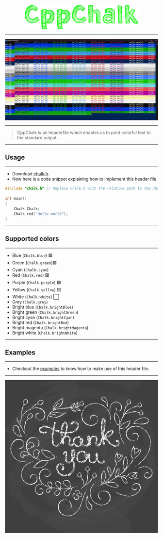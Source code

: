<p align = "center"><img src = "images/banner.png"></p>

---

![demo](images/demoImage.png)

---

> CppChalk is an headerfile which enables us to print colorful text to the standard output.

---

## Usage

---

- Download <a href = "https://github.com/Sam-Varghese/CppChalk/blob/master/src/chalk.h" download>chalk.h</a>.
- Now here is a code snippet explaining how to implement this header file

```cpp
#include "chalk.h" // Replace chalk.h with the relative path to the chalk.h header file

int main()
{
    Chalk Chalk;
    Chalk.red("Hello world");
}
```

---

## Supported colors

---

- Blue (`Chalk.blue`) 🟦
- Green (`Chalk.green`)🟩
- Cyan (`Chalk.cyan`) 
- Red (`Chalk.red`) 🟥
- Purple (`Chalk.purple`) 🟪
- Yellow (`Chalk.yellow`) 🟨
- White (`Chalk.white`) ⬜
- Grey (`Chalk.grey`) 
- Bright blue (`Chalk.brightBlue`)
- Bright green (`Chalk.brightGreen`)
- Bright cyan (`Chalk.brightCyan`)
- Bright red (`Chalk.brightRed`)
- Bright magenta (`Chalk.brightMagenta`)
- Bright white (`Chalk.brightWhite`)

---

## Examples

---

- Checkout the [examples](/examples/) to know how to make use of this header file.

---

![Thankyou](images/thankyou.webp)